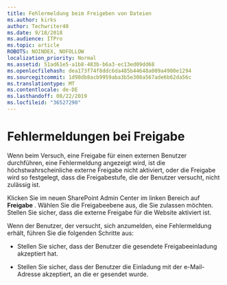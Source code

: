 ```yaml
---
title: Fehlermeldung beim Freigeben von Dateien
ms.author: kirks
author: Techwriter40
ms.date: 9/18/2018
ms.audience: ITPro
ms.topic: article
ROBOTS: NOINDEX, NOFOLLOW
localization_priority: Normal
ms.assetid: 51ad61e5-a1b8-483b-b6a3-ec13ed09dd68
ms.openlocfilehash: dea173f74f8ddc6da485b44648a009a4900e1294
ms.sourcegitcommit: 1d98db8acb9959aba3b5e308a567ade6b62da56c
ms.translationtype: MT
ms.contentlocale: de-DE
ms.lasthandoff: 08/22/2019
ms.locfileid: "36527290"
---
```

# <a name="error-messages-when-sharing"></a>Fehlermeldungen bei Freigabe

Wenn beim Versuch, eine Freigabe für einen externen Benutzer durchführen, eine Fehlermeldung angezeigt wird, ist die höchstwahrscheinliche externe Freigabe nicht aktiviert, oder die Freigabe wird so festgelegt, dass die Freigabestufe, die der Benutzer versucht, nicht zulässig ist.
  
Klicken Sie im neuen SharePoint Admin Center im linken Bereich auf **Freigabe** . Wählen Sie die Freigabeebene aus, die Sie zulassen möchten. Stellen Sie sicher, dass die externe Freigabe für die Website aktiviert ist. 
  
Wenn der Benutzer, der versucht, sich anzumelden, eine Fehlermeldung erhält, führen Sie die folgenden Schritte aus:
  
- Stellen Sie sicher, dass der Benutzer die gesendete Freigabeeinladung akzeptiert hat.
    
- Stellen Sie sicher, dass der Benutzer die Einladung mit der e-Mail-Adresse akzeptiert, an die er gesendet wurde.
    

